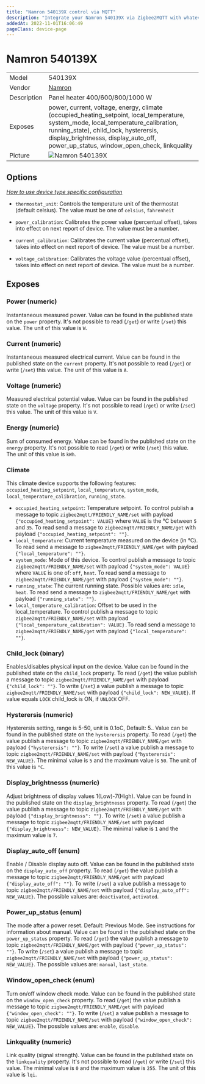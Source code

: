 ```yaml
---
title: "Namron 540139X control via MQTT"
description: "Integrate your Namron 540139X via Zigbee2MQTT with whatever smart home infrastructure you are using without the vendor's bridge or gateway."
addedAt: 2022-11-01T16:06:49
pageClass: device-page
---
```


<!-- !!!! -->
<!-- ATTENTION: This file is auto-generated through docgen! -->
<!-- You can only edit the "Notes"-Section between the two comment lines "Notes BEGIN" and "Notes END". -->
<!-- Do not use h1 or h2 heading within "## Notes"-Section. -->
<!-- !!!! -->

# Namron 540139X

|     |     |
|-----|-----|
| Model | 540139X  |
| Vendor  | [Namron](/supported-devices/#v=Namron)  |
| Description | Panel heater 400/600/800/1000 W |
| Exposes | power, current, voltage, energy, climate (occupied_heating_setpoint, local_temperature, system_mode, local_temperature_calibration, running_state), child_lock, hysterersis, display_brightnesss, display_auto_off, power_up_status, window_open_check, linkquality |
| Picture | ![Namron 540139X](https://www.zigbee2mqtt.io/images/devices/540139X.jpg) |


<!-- Notes BEGIN: You can edit here. Add "## Notes" headline if not already present. -->


<!-- Notes END: Do not edit below this line -->


## Options
*[How to use device type specific configuration](../guide/configuration/devices-groups.md#specific-device-options)*

* `thermostat_unit`: Controls the temperature unit of the thermostat (default celsius). The value must be one of `celsius`, `fahrenheit`

* `power_calibration`: Calibrates the power value (percentual offset), takes into effect on next report of device. The value must be a number.

* `current_calibration`: Calibrates the current value (percentual offset), takes into effect on next report of device. The value must be a number.

* `voltage_calibration`: Calibrates the voltage value (percentual offset), takes into effect on next report of device. The value must be a number.


## Exposes

### Power (numeric)
Instantaneous measured power.
Value can be found in the published state on the `power` property.
It's not possible to read (`/get`) or write (`/set`) this value.
The unit of this value is `W`.

### Current (numeric)
Instantaneous measured electrical current.
Value can be found in the published state on the `current` property.
It's not possible to read (`/get`) or write (`/set`) this value.
The unit of this value is `A`.

### Voltage (numeric)
Measured electrical potential value.
Value can be found in the published state on the `voltage` property.
It's not possible to read (`/get`) or write (`/set`) this value.
The unit of this value is `V`.

### Energy (numeric)
Sum of consumed energy.
Value can be found in the published state on the `energy` property.
It's not possible to read (`/get`) or write (`/set`) this value.
The unit of this value is `kWh`.

### Climate 
This climate device supports the following features: `occupied_heating_setpoint`, `local_temperature`, `system_mode`, `local_temperature_calibration`, `running_state`.
- `occupied_heating_setpoint`: Temperature setpoint. To control publish a message to topic `zigbee2mqtt/FRIENDLY_NAME/set` with payload `{"occupied_heating_setpoint": VALUE}` where `VALUE` is the °C between `5` and `35`. To read send a message to `zigbee2mqtt/FRIENDLY_NAME/get` with payload `{"occupied_heating_setpoint": ""}`.
- `local_temperature`: Current temperature measured on the device (in °C). To read send a message to `zigbee2mqtt/FRIENDLY_NAME/get` with payload `{"local_temperature": ""}`.
- `system_mode`: Mode of this device. To control publish a message to topic `zigbee2mqtt/FRIENDLY_NAME/set` with payload `{"system_mode": VALUE}` where `VALUE` is one of: `off`, `heat`. To read send a message to `zigbee2mqtt/FRIENDLY_NAME/get` with payload `{"system_mode": ""}`.
- `running_state`: The current running state. Possible values are: `idle`, `heat`. To read send a message to `zigbee2mqtt/FRIENDLY_NAME/get` with payload `{"running_state": ""}`.
- `local_temperature_calibration`: Offset to be used in the local_temperature. To control publish a message to topic `zigbee2mqtt/FRIENDLY_NAME/set` with payload `{"local_temperature_calibration": VALUE}.`To read send a message to `zigbee2mqtt/FRIENDLY_NAME/get` with payload `{"local_temperature": ""}`.

### Child_lock (binary)
Enables/disables physical input on the device.
Value can be found in the published state on the `child_lock` property.
To read (`/get`) the value publish a message to topic `zigbee2mqtt/FRIENDLY_NAME/get` with payload `{"child_lock": ""}`.
To write (`/set`) a value publish a message to topic `zigbee2mqtt/FRIENDLY_NAME/set` with payload `{"child_lock": NEW_VALUE}`.
If value equals `LOCK` child_lock is ON, if `UNLOCK` OFF.

### Hysterersis (numeric)
Hysterersis setting, range is 5-50, unit is 0.1oC,  Default: 5..
Value can be found in the published state on the `hysterersis` property.
To read (`/get`) the value publish a message to topic `zigbee2mqtt/FRIENDLY_NAME/get` with payload `{"hysterersis": ""}`.
To write (`/set`) a value publish a message to topic `zigbee2mqtt/FRIENDLY_NAME/set` with payload `{"hysterersis": NEW_VALUE}`.
The minimal value is `5` and the maximum value is `50`.
The unit of this value is `°C`.

### Display_brightnesss (numeric)
Adjust brightness of display values 1(Low)-7(High).
Value can be found in the published state on the `display_brightnesss` property.
To read (`/get`) the value publish a message to topic `zigbee2mqtt/FRIENDLY_NAME/get` with payload `{"display_brightnesss": ""}`.
To write (`/set`) a value publish a message to topic `zigbee2mqtt/FRIENDLY_NAME/set` with payload `{"display_brightnesss": NEW_VALUE}`.
The minimal value is `1` and the maximum value is `7`.

### Display_auto_off (enum)
Enable / Disable display auto off.
Value can be found in the published state on the `display_auto_off` property.
To read (`/get`) the value publish a message to topic `zigbee2mqtt/FRIENDLY_NAME/get` with payload `{"display_auto_off": ""}`.
To write (`/set`) a value publish a message to topic `zigbee2mqtt/FRIENDLY_NAME/set` with payload `{"display_auto_off": NEW_VALUE}`.
The possible values are: `deactivated`, `activated`.

### Power_up_status (enum)
The mode after a power reset.  Default: Previous Mode. See instructions for information about manual.
Value can be found in the published state on the `power_up_status` property.
To read (`/get`) the value publish a message to topic `zigbee2mqtt/FRIENDLY_NAME/get` with payload `{"power_up_status": ""}`.
To write (`/set`) a value publish a message to topic `zigbee2mqtt/FRIENDLY_NAME/set` with payload `{"power_up_status": NEW_VALUE}`.
The possible values are: `manual`, `last_state`.

### Window_open_check (enum)
Turn on/off window check mode.
Value can be found in the published state on the `window_open_check` property.
To read (`/get`) the value publish a message to topic `zigbee2mqtt/FRIENDLY_NAME/get` with payload `{"window_open_check": ""}`.
To write (`/set`) a value publish a message to topic `zigbee2mqtt/FRIENDLY_NAME/set` with payload `{"window_open_check": NEW_VALUE}`.
The possible values are: `enable`, `disable`.

### Linkquality (numeric)
Link quality (signal strength).
Value can be found in the published state on the `linkquality` property.
It's not possible to read (`/get`) or write (`/set`) this value.
The minimal value is `0` and the maximum value is `255`.
The unit of this value is `lqi`.

